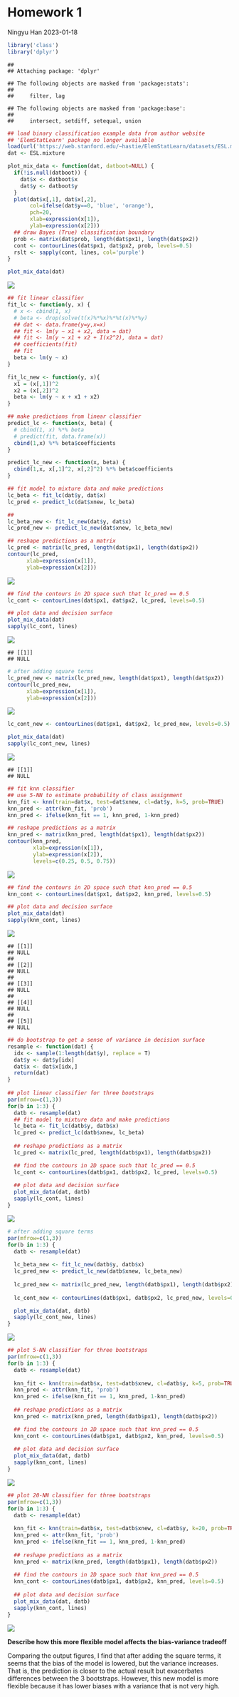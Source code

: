 Homework 1
================
Ningyu Han
2023-01-18

``` r
library('class')
library('dplyr')
```

    ## 
    ## Attaching package: 'dplyr'

    ## The following objects are masked from 'package:stats':
    ## 
    ##     filter, lag

    ## The following objects are masked from 'package:base':
    ## 
    ##     intersect, setdiff, setequal, union

``` r
## load binary classification example data from author website 
## 'ElemStatLearn' package no longer available
load(url('https://web.stanford.edu/~hastie/ElemStatLearn/datasets/ESL.mixture.rda'))
dat <- ESL.mixture
```

``` r
plot_mix_data <- function(dat, datboot=NULL) {
  if(!is.null(datboot)) {
    dat$x <- datboot$x
    dat$y <- datboot$y
  }
  plot(dat$x[,1], dat$x[,2],
       col=ifelse(dat$y==0, 'blue', 'orange'),
       pch=20,
       xlab=expression(x[1]),
       ylab=expression(x[2]))
  ## draw Bayes (True) classification boundary
  prob <- matrix(dat$prob, length(dat$px1), length(dat$px2))
  cont <- contourLines(dat$px1, dat$px2, prob, levels=0.5)
  rslt <- sapply(cont, lines, col='purple')
}

plot_mix_data(dat)
```

![](Homework-1_files/figure-gfm/unnamed-chunk-2-1.png)<!-- -->

``` r
## fit linear classifier
fit_lc <- function(y, x) {
  # x <- cbind(1, x)
  # beta <- drop(solve(t(x)%*%x)%*%t(x)%*%y)
  ## dat <- data.frame(y=y,x=x)
  ## fit <- lm(y ~ x1 + x2, data = dat)
  ## fit <- lm(y ~ x1 + x2 + I(x2^2), data = dat)
  ## coefficients(fit)
  ## fit
  beta <- lm(y ~ x)
}

fit_lc_new <- function(y, x){
  x1 = (x[,1])^2
  x2 = (x[,2])^2
  beta <- lm(y ~ x + x1 + x2)
}
```

``` r
## make predictions from linear classifier
predict_lc <- function(x, beta) {
  # cbind(1, x) %*% beta
  # predict(fit, data.frame(x))
  cbind(1,x) %*% beta$coefficients
}

predict_lc_new <- function(x, beta) {
  cbind(1,x, x[,1]^2, x[,2]^2) %*% beta$coefficients
}
```

``` r
## fit model to mixture data and make predictions
lc_beta <- fit_lc(dat$y, dat$x)
lc_pred <- predict_lc(dat$xnew, lc_beta)

## 
lc_beta_new <- fit_lc_new(dat$y, dat$x)
lc_pred_new <- predict_lc_new(dat$xnew, lc_beta_new)
```

``` r
## reshape predictions as a matrix
lc_pred <- matrix(lc_pred, length(dat$px1), length(dat$px2))
contour(lc_pred,
      xlab=expression(x[1]),
      ylab=expression(x[2]))
```

![](Homework-1_files/figure-gfm/unnamed-chunk-6-1.png)<!-- -->

``` r
## find the contours in 2D space such that lc_pred == 0.5
lc_cont <- contourLines(dat$px1, dat$px2, lc_pred, levels=0.5)

## plot data and decision surface
plot_mix_data(dat)
sapply(lc_cont, lines)
```

![](Homework-1_files/figure-gfm/unnamed-chunk-7-1.png)<!-- -->

    ## [[1]]
    ## NULL

``` r
# after adding square terms
lc_pred_new <- matrix(lc_pred_new, length(dat$px1), length(dat$px2))
contour(lc_pred_new,
      xlab=expression(x[1]),
      ylab=expression(x[2]))
```

![](Homework-1_files/figure-gfm/unnamed-chunk-8-1.png)<!-- -->

``` r
lc_cont_new <- contourLines(dat$px1, dat$px2, lc_pred_new, levels=0.5)

plot_mix_data(dat)
sapply(lc_cont_new, lines)
```

![](Homework-1_files/figure-gfm/unnamed-chunk-9-1.png)<!-- -->

    ## [[1]]
    ## NULL

``` r
## fit knn classifier
## use 5-NN to estimate probability of class assignment
knn_fit <- knn(train=dat$x, test=dat$xnew, cl=dat$y, k=5, prob=TRUE)
knn_pred <- attr(knn_fit, 'prob')
knn_pred <- ifelse(knn_fit == 1, knn_pred, 1-knn_pred)

## reshape predictions as a matrix
knn_pred <- matrix(knn_pred, length(dat$px1), length(dat$px2))
contour(knn_pred,
        xlab=expression(x[1]),
        ylab=expression(x[2]),
        levels=c(0.25, 0.5, 0.75))
```

![](Homework-1_files/figure-gfm/unnamed-chunk-10-1.png)<!-- -->

``` r
## find the contours in 2D space such that knn_pred == 0.5
knn_cont <- contourLines(dat$px1, dat$px2, knn_pred, levels=0.5)

## plot data and decision surface
plot_mix_data(dat)
sapply(knn_cont, lines)
```

![](Homework-1_files/figure-gfm/unnamed-chunk-10-2.png)<!-- -->

    ## [[1]]
    ## NULL
    ## 
    ## [[2]]
    ## NULL
    ## 
    ## [[3]]
    ## NULL
    ## 
    ## [[4]]
    ## NULL
    ## 
    ## [[5]]
    ## NULL

``` r
## do bootstrap to get a sense of variance in decision surface
resample <- function(dat) {
  idx <- sample(1:length(dat$y), replace = T)
  dat$y <- dat$y[idx]
  dat$x <- dat$x[idx,]
  return(dat)
}
  
## plot linear classifier for three bootstraps
par(mfrow=c(1,3))
for(b in 1:3) {
  datb <- resample(dat)
  ## fit model to mixture data and make predictions
  lc_beta <- fit_lc(datb$y, datb$x)
  lc_pred <- predict_lc(datb$xnew, lc_beta)
  
  ## reshape predictions as a matrix
  lc_pred <- matrix(lc_pred, length(datb$px1), length(datb$px2))

  ## find the contours in 2D space such that lc_pred == 0.5
  lc_cont <- contourLines(datb$px1, datb$px2, lc_pred, levels=0.5)
  
  ## plot data and decision surface
  plot_mix_data(dat, datb)
  sapply(lc_cont, lines)
}
```

![](Homework-1_files/figure-gfm/unnamed-chunk-11-1.png)<!-- -->

``` r
# after adding square terms
par(mfrow=c(1,3))
for(b in 1:3) {
  datb <- resample(dat)
  
  lc_beta_new <- fit_lc_new(datb$y, datb$x)
  lc_pred_new <- predict_lc_new(datb$xnew, lc_beta_new)
  
  lc_pred_new <- matrix(lc_pred_new, length(datb$px1), length(datb$px2))
  
  lc_cont_new <- contourLines(datb$px1, datb$px2, lc_pred_new, levels=0.5)

  plot_mix_data(dat, datb)
  sapply(lc_cont_new, lines)
}
```

![](Homework-1_files/figure-gfm/unnamed-chunk-12-1.png)<!-- -->

``` r
## plot 5-NN classifier for three bootstraps
par(mfrow=c(1,3))
for(b in 1:3) {
  datb <- resample(dat)
  
  knn_fit <- knn(train=datb$x, test=datb$xnew, cl=datb$y, k=5, prob=TRUE)
  knn_pred <- attr(knn_fit, 'prob')
  knn_pred <- ifelse(knn_fit == 1, knn_pred, 1-knn_pred)
  
  ## reshape predictions as a matrix
  knn_pred <- matrix(knn_pred, length(datb$px1), length(datb$px2))

  ## find the contours in 2D space such that knn_pred == 0.5
  knn_cont <- contourLines(datb$px1, datb$px2, knn_pred, levels=0.5)
  
  ## plot data and decision surface
  plot_mix_data(dat, datb)
  sapply(knn_cont, lines)
}
```

![](Homework-1_files/figure-gfm/unnamed-chunk-13-1.png)<!-- -->

``` r
## plot 20-NN classifier for three bootstraps
par(mfrow=c(1,3))
for(b in 1:3) {
  datb <- resample(dat)
  
  knn_fit <- knn(train=datb$x, test=datb$xnew, cl=datb$y, k=20, prob=TRUE)
  knn_pred <- attr(knn_fit, 'prob')
  knn_pred <- ifelse(knn_fit == 1, knn_pred, 1-knn_pred)
  
  ## reshape predictions as a matrix
  knn_pred <- matrix(knn_pred, length(datb$px1), length(datb$px2))
  
  ## find the contours in 2D space such that knn_pred == 0.5
  knn_cont <- contourLines(datb$px1, datb$px2, knn_pred, levels=0.5)
  
  ## plot data and decision surface
  plot_mix_data(dat, datb)
  sapply(knn_cont, lines)
}
```

![](Homework-1_files/figure-gfm/unnamed-chunk-14-1.png)<!-- -->

**Describe how this more flexible model affects the bias-variance
tradeoff**

Comparing the output figures, I find that after adding the square terms,
it seems that the bias of the model is lowered, but the variance
increases. That is, the prediction is closer to the actual result but
exacerbates differences between the 3 bootstraps. However, this new
model is more flexible because it has lower biases with a variance that
is not very high.
